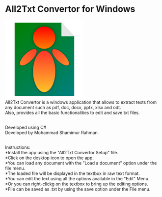 # All2Txt Convertor for Windows
![alt text](https://github.com/shamimurrahman19/All2Txt_Convertor/blob/main/All2Txt%20Convertor%20Logo.png)<br>
All2Txt Convertor is a windows application that allows to extract texts from any document such as pdf, doc, docx, pptx, xlsx and odt.<br>
Also, provides all the basic functionalities to edit and save txt files.<br><br>

Developed using C#<br>
Developed by Mohammad Shamimur Rahman.<br><br>

Instructions:<br>
*Install the app using the "All2Txt Convertor Setup" file.<br>
*Click on the desktop icon to open the app.<br>
*You can load any document with the "Load a document" option under the file menu.<br>
*The loaded file will be displayed in the textbox in raw text format.<br>
*You can edit the text using all the options available in the "Edit" Menu.<br>
*Or you can right-clickg on the textbox to bring up the editing options.<br>
*File can be saved as .txt by using the save option under the File menu.<br>
